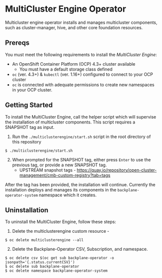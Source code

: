 # MultiCluster Engine Operator

Multicluster engine operator installs and manages multicluster components, such as cluster-manager, hive, and other core foundation resources.

## Prereqs

You must meet the following requirements to install the _MultiCluster Engine_:

- An OpenShift Container Platform (OCP) 4.3+ cluster available
  - You must have a default storage class defined
- `oc` (ver. 4.3+) & `kubectl` (ver. 1.16+) configured to connect to your OCP cluster
- `oc` is connected with adequate permissions to create new namespaces in your OCP cluster.


## Getting Started

To install the MultiCluster Engine, call the helper script which will supervise the installation of multicluster components. This script requires a SNAPSHOT tag as input.

1. Run the `./multiclusterengine/start.sh` script in the root directory of this repository
```
$ ./multiclusterengine/start.sh
```

2. When prompted for the SNAPSHOT tag, either press `Enter` to use the previous tag, or provide a new SNAPSHOT tag.
    - UPSTREAM snapshot tags - https://quay.io/repository/open-cluster-management/cmb-custom-registry?tab=tags

After the tag has been provided, the installation will continue. Currently the installation deploys and manages its components in the `backplane-operator-system` namespace which it creates.

## Uninstallation

To uninstall the MultiCluster Engine, follow these steps:

1. Delete the multiclusterengine custom resource - 
```
$ oc delete multiclusterengine --all
```
2. Delete the Backplane-Operator CSV, Subscription, and namespace.

```
$ oc delete csv $(oc get sub backplane-operator -o jsonpath='{.status.currentCSV}')
$ oc delete sub backplane-operator
$ oc delete namespace backplane-operator-system
```